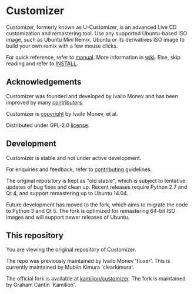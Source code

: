 Customizer
==========

Customizer, formerly known as U-Customizer, is an advanced Live CD
customization and remastering tool. Use any supported Ubuntu-based ISO
image, such as Ubuntu Mini Remix, Ubuntu or its derivatives ISO image
to build your own remix with a few mouse clicks.

For quick reference, refer to [manual]. More information in [wiki].
Else, skip reading and refer to [INSTALL].

Acknowledgements
----------------

Customizer was founded and developed by Ivailo Monev and has been
improved by many [contributors].

Customizer is [copyright] by Ivailo Monev, et al.

Distributed under GPL-2.0 [license].

Development
-----------

Customizer is stable and not under active development.

For enquiries and feedback, refer to [contributing] guidelines.

The original repository is kept as "old stable", which is subject to
tentative updates of bug fixes and clean up. Recent releases require
Python 2.7 and Qt 4, and support remastering up to Ubuntu 14.04.

Future development has moved to the fork, which aims to migrate the
code to Python 3 and Qt 5. The fork is optimized for remastering
64-bit ISO images and will support newer releases of Ubuntu.

This repository
---------------

You are viewing the original repository of Customizer.

The repo was previously maintained by Ivailo Monev 'fluxer'.
This is currently maintained by Mubiin Kimura 'clearkimura'.

The official fork is available at [kamilion/customizer].
The fork is maintained by Graham Cantin 'Kamilion'.


[manual]: docs/manual.md
[wiki]: ../../wiki
[INSTALL]: INSTALL
[Contributors]: data/contributors
[copyright]: debian/copyright
[license]: COPYING
[contributing]: CONTRIBUTING.md
[kamilion/customizer]: https://github.com/kamilion/customizer
